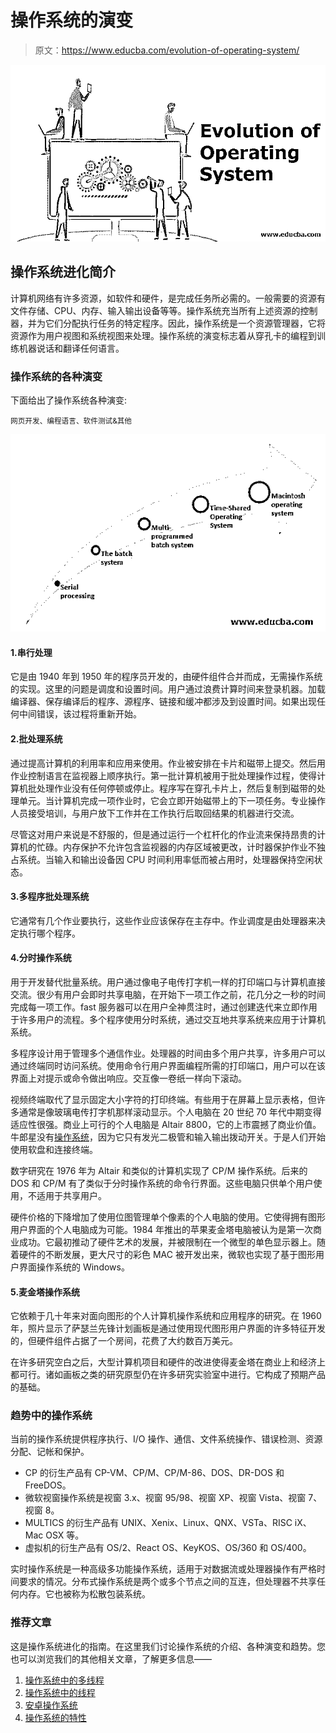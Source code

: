 # 操作系统的演变

> 原文：<https://www.educba.com/evolution-of-operating-system/>

![Evolution of Operating System](img/c3bd7537a5d9a33230042ccb6c21ac3e.png)



## 操作系统进化简介

计算机网络有许多资源，如软件和硬件，是完成任务所必需的。一般需要的资源有文件存储、CPU、内存、输入输出设备等等。操作系统充当所有上述资源的控制器，并为它们分配执行任务的特定程序。因此，操作系统是一个资源管理器，它将资源作为用户视图和系统视图来处理。操作系统的演变标志着从穿孔卡的编程到训练机器说话和翻译任何语言。

### 操作系统的各种演变

下面给出了操作系统各种演变:

<small>网页开发、编程语言、软件测试&其他</small>

![various evolution of an operating system](img/6a05894d9a140f7df71e544f60140ecc.png)



#### 1.串行处理

它是由 1940 年到 1950 年的程序员开发的，由硬件组件合并而成，无需操作系统的实现。这里的问题是调度和设置时间。用户通过浪费计算时间来登录机器。加载编译器、保存编译后的程序、源程序、链接和缓冲都涉及到设置时间。如果出现任何中间错误，该过程将重新开始。

#### 2.批处理系统

通过提高计算机的利用率和应用来使用。作业被安排在卡片和磁带上提交。然后用作业控制语言在监视器上顺序执行。第一批计算机被用于批处理操作过程，使得计算机批处理作业没有任何停顿或停止。程序写在穿孔卡片上，然后复制到磁带的处理单元。当计算机完成一项作业时，它会立即开始磁带上的下一项任务。专业操作人员接受培训，与用户放下工作并在工作执行后取回结果的机器进行交流。

尽管这对用户来说是不舒服的，但是通过运行一个杠杆化的作业流来保持昂贵的计算机的忙碌。内存保护不允许包含监视器的内存区域被更改，计时器保护作业不独占系统。当输入和输出设备因 CPU 时间利用率低而被占用时，处理器保持空闲状态。

#### 3.多程序批处理系统

它通常有几个作业要执行，这些作业应该保存在主存中。作业调度是由处理器来决定执行哪个程序。

#### 4.分时操作系统

用于开发替代批量系统。用户通过像电子电传打字机一样的打印端口与计算机直接交流。很少有用户会即时共享电脑，在开始下一项工作之前，花几分之一秒的时间完成每一项工作。fast 服务器可以在用户全神贯注时，通过创建迭代来立即作用于许多用户的流程。多个程序使用分时系统，通过交互地共享系统来应用于计算机系统。

多程序设计用于管理多个通信作业。处理器的时间由多个用户共享，许多用户可以通过终端同时访问系统。使用命令行用户界面编程所需的打印端口，用户可以在该界面上对提示或命令做出响应。交互像一卷纸一样向下滚动。

视频终端取代了显示固定大小字符的打印终端。有些用于在屏幕上显示表格，但许多通常是像玻璃电传打字机那样滚动显示。个人电脑在 20 世纪 70 年代中期变得适应性很强。商业上可行的个人电脑是 Altair 8800，它的上市震撼了商业价值。牛郎星没有[操作系统](https://www.educba.com/functions-of-operating-system/)，因为它只有发光二极管和输入输出拨动开关。于是人们开始使用软盘和连接终端。

数字研究在 1976 年为 Altair 和类似的计算机实现了 CP/M 操作系统。后来的 DOS 和 CP/M 有了类似于分时操作系统的命令行界面。这些电脑只供单个用户使用，不适用于共享用户。

硬件价格的下降增加了使用位图管理单个像素的个人电脑的使用。它使得拥有图形用户界面的个人电脑成为可能。1984 年推出的苹果麦金塔电脑被认为是第一次商业成功。它最初推动了硬件艺术的发展，并被限制在一个微型的单色显示器上。随着硬件的不断发展，更大尺寸的彩色 MAC 被开发出来，微软也实现了基于图形用户界面操作系统的 Windows。

#### 5.麦金塔操作系统

它依赖于几十年来对面向图形的个人计算机操作系统和应用程序的研究。在 1960 年，照片显示了萨瑟兰先锋计划画板是通过使用现代图形用户界面的许多特征开发的，但硬件组件占据了一个房间，花费了大约数百万美元。

在许多研究空白之后，大型计算机项目和硬件的改进使得麦金塔在商业上和经济上都可行。诸如画板之类的研究原型仍在许多研究实验室中进行。它构成了预期产品的基础。

### 趋势中的操作系统

当前的操作系统提供程序执行、I/O 操作、通信、文件系统操作、错误检测、资源分配、记帐和保护。

*   CP 的衍生产品有 CP-VM、CP/M、CP/M-86、DOS、DR-DOS 和 FreeDOS。
*   微软视窗操作系统是视窗 3.x、视窗 95/98、视窗 XP、视窗 Vista、视窗 7、视窗 8。
*   MULTICS 的衍生产品有 UNIX、Xenix、Linux、QNX、VSTa、RISC iX、Mac OSX 等。
*   虚拟机的衍生产品有 OS/2、React OS、KeyKOS、OS/360 和 OS/400。

实时操作系统是一种高级多功能操作系统，适用于对数据流或处理器操作有严格时间要求的情况。分布式操作系统是两个或多个节点之间的互连，但处理器不共享任何内存。它也被称为松散包装系统。

### 推荐文章

这是操作系统进化的指南。在这里我们讨论操作系统的介绍、各种演变和趋势。您也可以浏览我们的其他相关文章，了解更多信息——

1.  [操作系统中的多线程](https://www.educba.com/multithreading-in-operating-system/)
2.  [操作系统中的线程](https://www.educba.com/threads-in-operating-system/)
3.  [安卓操作系统](https://www.educba.com/android-operating-system/)
4.  [操作系统的特性](https://www.educba.com/features-of-operating-system/)






